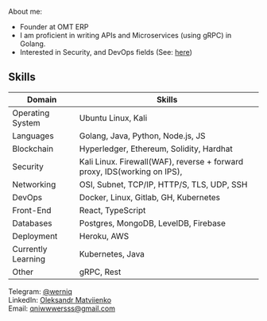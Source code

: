 
About me:
- Founder at OMT ERP
- I am proficient in writing APIs and Microservices (using gRPC) in Golang.
- Interested in Security, and DevOps fields (See: <a href="https://github.com/werniq/qni-tools" >here</a>)

## Skills
| Domain            | Skills                                     |
|-------------------|--------------------------------------------|
| Operating System   | Ubuntu Linux, Kali                         |
| Languages          | Golang, Java, Python, Node.js, JS          |
| Blockchain         | Hyperledger, Ethereum, Solidity, Hardhat   |
| Security           | Kali Linux. Firewall(WAF), reverse + forward proxy, IDS(working on IPS),          |
| Networking          | OSI, Subnet, TCP/IP, HTTP/S, TLS, UDP, SSH              |
| DevOps            | Docker, Linux, Gitlab, GH, Kubernetes      |
| Front-End          | React, TypeScript                          |
| Databases           | Postgres, MongoDB, LevelDB, Firebase       |
| Deployment        | Heroku, AWS                                |
| Currently Learning | Kubernetes, Java                                |
| Other             | gRPC, Rest                                 |


Telegram: <a href="https://t.me/usioa"> @werniq </a> <br>
LinkedIn: <a href="https://www.linkedin.com/in/oleksandr-matviienko-4a7b16248/"> Oleksandr Matviienko </a> <br>
Email: <a href="mailto:qniwwwersss@gmail.com"> qniwwwersss@gmail.com </a> <br>

